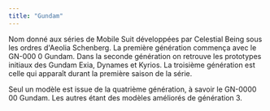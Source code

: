 ```yaml
---
title: "Gundam"
---
```


Nom donné aux séries de Mobile Suit développées par Celestial Being sous les ordres d'Aeolia Schenberg. La première génération commença avec le GN-000 0 Gundam. Dans la seconde génération on retrouve les prototypes initiaux des Gundam Exia, Dynames et Kyrios. La troisième génération est celle qui apparaît durant la première saison de la série.


Seul un modèle est issue de la quatrième génération, à savoir le GN-0000 00 Gundam. Les autres étant des modèles améliorés de génération 3.

